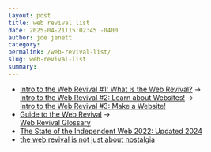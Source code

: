 ```yaml
---
layout: post
title: web revival list
date: 2025-04-21T15:02:45 -0400
author: joe jenett
category: 
permalink: /web-revival-list/
slug: web-revival-list
summary:
---
```

<ul>
<li><a title="by Melon @Melon's Thoughts" href="https://thoughts.melonking.net/guides/introduction-to-the-web-revival-1-what-is-the-web-revival">Intro to the Web Revival #1: What is the Web Revival?</a> &rarr;<br><a title="by Melon @Melon's Thoughts" href="https://thoughts.melonking.net/guides/introduction-to-the-web-revival-2-learn-about-websites">Intro to the Web Revival #2: Learn about Websites!</a> &rarr;<br><a title="by Melon @Melon's Thoughts" href="https://thoughts.melonking.net/guides/introduction-to-the-web-revival-3-make-a-website">Intro to the Web Revival #3: Make a Website!</a></li>
<li><a title="by Rin @whiteheartrainbowsoul.neocities.org" href="https://whiteheartrainbowsoul.neocities.org/web_revival_guide/about">Guide to the Web Revival</a> &rarr;<br><a title="by Rin @whiteheartrainbowsoul.neocities.org" href="https://whiteheartrainbowsoul.neocities.org/web_revival_guide/glossary">Web Revival Glossary</a></li>
<li><a title="by Brad @Indieseek.xyz" href="https://indieseek.xyz/2024/01/05/the-state-of-the-independent-web-2022-updated-2024/">The State of the Independent Web 2022: Updated 2024</a></li>
<li><a title="by levya @linwood.neocities.org" href="https://linwood.neocities.org/blog/3122023_webrevival">the web revival is not just about nostalgia</a></li>
</ul>
<a href="https://brid.gy/publish/mastodon"></a>